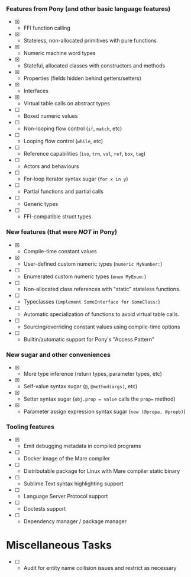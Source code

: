 ### Features from Pony (and other basic language features)

- [x] - FFI function calling
- [x] - Stateless, non-allocated primitives with pure functions
- [x] - Numeric machine word types
- [x] - Stateful, allocated classes with constructors and methods
- [x] - Properties (fields hidden behind getters/setters)
- [x] - Interfaces
- [x] - Virtual table calls on abstract types
- [ ] - Boxed numeric values
- [ ] - Non-looping flow control (`if`, `match`, etc)
- [ ] - Looping flow control (`while`, etc)
- [ ] - Reference capabilities (`iso`, `trn`, `val`, `ref`, `box`, `tag`)
- [ ] - Actors and behaviours
- [ ] - For-loop iterator syntax sugar (`for x in y`)
- [ ] - Partial functions and partial calls
- [ ] - Generic types
- [ ] - FFI-compatible struct types

### New features (that were *NOT* in Pony)

- [x] - Compile-time constant values
- [x] - User-defined custom numeric types (`numeric MyNumber:`)
- [ ] - Enumerated custom numeric types (`enum MyEnum:`)
- [ ] - Non-allocated class references with "static" stateless functions.
- [ ] - Typeclasses (`implement SomeInterface for SomeClass:`)
- [ ] - Automatic specialization of functions to avoid virtual table calls.
- [ ] - Sourcing/overriding constant values using compile-time options
- [ ] - Builtin/automatic support for Pony's "Access Pattern"

### New sugar and other conveniences

- [x] - More type inference (return types, parameter types, etc)
- [x] - Self-value syntax sugar (`@`, `@method(args)`, etc)
- [x] - Setter syntax sugar (`obj.prop = value` calls the `prop=` method)
- [x] - Parameter assign expression syntax sugar (`new (@propa, @propb)`)

### Tooling features

- [x] - Emit debugging metadata in compiled programs
- [ ] - Docker image of the Mare compiler
- [ ] - Distributable package for Linux with Mare compiler static binary
- [ ] - Sublime Text syntax highlighting support
- [ ] - Language Server Protocol support
- [ ] - Doctests support
- [ ] - Dependency manager / package manager

# Miscellaneous Tasks

- [ ] - Audit for entity name collision issues and restrict as necessary
